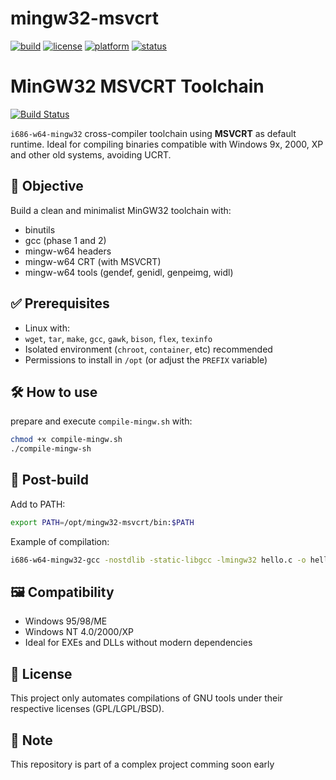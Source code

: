 # mingw32-msvcrt

[![build](https://img.shields.io/badge/build-success-brightgreen)](https://github.com/seu-usuario/mingw32-msvcrt/actions)
[![license](https://img.shields.io/badge/license-MIT-blue.svg)](LICENSE)
[![platform](https://img.shields.io/badge/platform-Linux%20%7C%20Windows-lightgrey)](#)
[![status](https://img.shields.io/badge/status-stable-success)](#)

# MinGW32 MSVCRT Toolchain

[![Build Status](https://github.com/your-user/your-repo/actions/workflows/build.yml/badge.svg)](https://github.com/your-user/your-repo/actions)

`i686-w64-mingw32` cross-compiler toolchain using **MSVCRT** as default runtime. Ideal for compiling binaries compatible with Windows 9x, 2000, XP and other old systems, avoiding UCRT.

## 🎯 Objective

Build a clean and minimalist MinGW32 toolchain with:

- binutils
- gcc (phase 1 and 2)
- mingw-w64 headers
- mingw-w64 CRT (with MSVCRT)
- mingw-w64 tools (gendef, genidl, genpeimg, widl)

## ✅ Prerequisites

- Linux with:
- `wget`, `tar`, `make`, `gcc`, `gawk`, `bison`, `flex`, `texinfo`
- Isolated environment (`chroot`, `container`, etc) recommended
- Permissions to install in `/opt` (or adjust the `PREFIX` variable)

## 🛠️ How to use

prepare and execute `compile-mingw.sh` with:
```bash
chmod +x compile-mingw.sh
./compile-mingw-sh
```


## 🧪 Post-build

Add to PATH:

```bash
export PATH=/opt/mingw32-msvcrt/bin:$PATH
```

Example of compilation:

```bash
i686-w64-mingw32-gcc -nostdlib -static-libgcc -lmingw32 hello.c -o hello.exe
```

## 🖼️ Compatibility

- Windows 95/98/ME
- Windows NT 4.0/2000/XP
- Ideal for EXEs and DLLs without modern dependencies

## 📄 License

This project only automates compilations of GNU tools under their respective licenses (GPL/LGPL/BSD).

## 📄 Note

This repository is part of a complex project comming soon early
